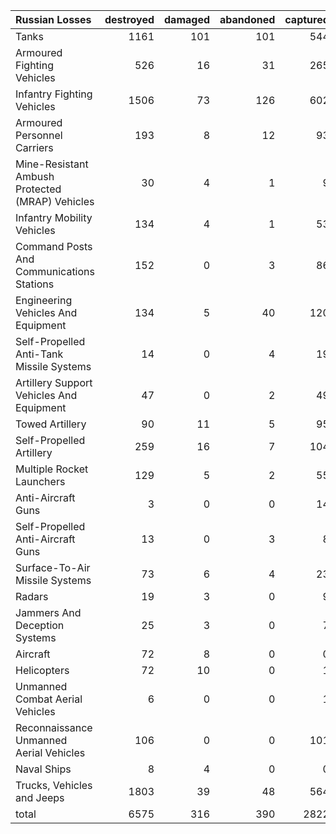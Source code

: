 | Russian Losses                                   |   destroyed |   damaged |   abandoned |   captured |   total |
|:-------------------------------------------------|------------:|----------:|------------:|-----------:|--------:|
| Tanks                                            |        1161 |       101 |         101 |        544 |    1907 |
| Armoured Fighting Vehicles                       |         526 |        16 |          31 |        265 |     838 |
| Infantry Fighting Vehicles                       |        1506 |        73 |         126 |        602 |    2307 |
| Armoured Personnel Carriers                      |         193 |         8 |          12 |         93 |     306 |
| Mine-Resistant Ambush Protected  (MRAP) Vehicles |          30 |         4 |           1 |          9 |      44 |
| Infantry Mobility Vehicles                       |         134 |         4 |           1 |         53 |     192 |
| Command Posts And Communications Stations        |         152 |         0 |           3 |         86 |     241 |
| Engineering Vehicles And Equipment               |         134 |         5 |          40 |        120 |     299 |
| Self-Propelled Anti-Tank Missile Systems         |          14 |         0 |           4 |         19 |      37 |
| Artillery Support Vehicles And Equipment         |          47 |         0 |           2 |         49 |      98 |
| Towed Artillery                                  |          90 |        11 |           5 |         95 |     201 |
| Self-Propelled Artillery                         |         259 |        16 |           7 |        104 |     386 |
| Multiple Rocket Launchers                        |         129 |         5 |           2 |         55 |     191 |
| Anti-Aircraft Guns                               |           3 |         0 |           0 |         14 |      17 |
| Self-Propelled Anti-Aircraft Guns                |          13 |         0 |           3 |          8 |      24 |
| Surface-To-Air Missile Systems                   |          73 |         6 |           4 |         23 |     106 |
| Radars                                           |          19 |         3 |           0 |          9 |      31 |
| Jammers And Deception Systems                    |          25 |         3 |           0 |          7 |      35 |
| Aircraft                                         |          72 |         8 |           0 |          0 |      80 |
| Helicopters                                      |          72 |        10 |           0 |          1 |      83 |
| Unmanned Combat Aerial Vehicles                  |           6 |         0 |           0 |          1 |       7 |
| Reconnaissance Unmanned Aerial Vehicles          |         106 |         0 |           0 |        101 |     207 |
| Naval Ships                                      |           8 |         4 |           0 |          0 |      12 |
| Trucks, Vehicles and Jeeps                       |        1803 |        39 |          48 |        564 |    2454 |
| total                                            |        6575 |       316 |         390 |       2822 |   10103 |